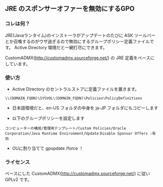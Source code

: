 ## JRE のスポンサーオファーを無効にするGPO

### コレは何？

JRE(Javaランタイム)のインストーラがアップデートのたびに ASK ツールバーとか召喚するのがウザ過ぎるので無効にするグループポリシー定義ファイルです。
Active Directory 環境だと一網打尽にできます。

CustomADMX(http://customadmx.sourceforge.net/) の JRE 定義をベースにしています。

### 使い方

- Active Directory のセントラルストアに定義ファイルを置きます。

`\\(DOMAIN_FQDN)\SYSVOL\(DOMAIN_FQDN)\Policies\PolicyDefinitions`

- 日本語環境だと、en-US フォルダの中身を ja-JP フォルダにもコピーします

- 以下のグループポリシーを設定します

`コンピューターの構成/管理用テンプレート/Custom Policies/Oracle Corporation/Java Runtime Environment/Update`
`Disable Sponsor Offers :有効`

- OUに割り当てて gpupdate /force ！

### ライセンス

ベースにした CustomADMX(http://customadmx.sourceforge.net/) に従い GPLv2 です。


